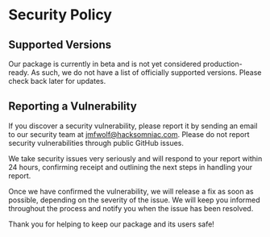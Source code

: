# Security Policy

## Supported Versions

Our package is currently in beta and is not yet considered production-ready. As such, we do not have a list of officially supported versions. Please check back later for updates.

## Reporting a Vulnerability

If you discover a security vulnerability, please report it by sending an email to our security team at jmfwolf@hacksomniac.com. Please do not report security vulnerabilities through public GitHub issues.

We take security issues very seriously and will respond to your report within 24 hours, confirming receipt and outlining the next steps in handling your report.

Once we have confirmed the vulnerability, we will release a fix as soon as possible, depending on the severity of the issue. We will keep you informed throughout the process and notify you when the issue has been resolved.

Thank you for helping to keep our package and its users safe!

